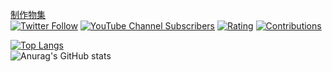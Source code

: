 [制作物集](https://ikedaakihira.github.io/portfolio)  
[![Twitter Follow](https://img.shields.io/twitter/follow/IkedaAkihira?style=social)](https://twitter.com/ikedaakihira)
[![YouTube Channel Subscribers](https://img.shields.io/youtube/channel/subscribers/UCYelN3VfU8xutHcyTguaorg?style=social)](https://youtube.com/channel/UCYelN3VfU8xutHcyTguaorg)
[![Rating](https://badgen.org/img/atcoder/IkedaAkihira/rating/algorithm?style=plastic)](https://atcoder.jp/users/IkedaAkihira?contestType=algo)
[![Contributions](https://badgen.org/img/qiita/IkedaAkihira/contributions?style=plastic)](https://qiita.com/IkedaAkihira)

[![Top Langs](https://github-readme-stats.vercel.app/api/top-langs/?username=ikedaakihira&layout=compact)](https://github.com/anuraghazra/github-readme-stats)  
![Anurag's GitHub stats](https://github-readme-stats.vercel.app/api?username=ikedaakihira&show_icons=true)
